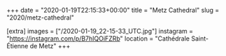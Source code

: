 +++
date = "2020-01-19T22:15:33+00:00"
title = "Metz Cathedral"
slug = "2020/metz-cathedral"

[extra]
images = ["/2020-01-19_22-15-33_UTC.jpg"]
instagram = "https://instagram.com/p/B7hIQOiFZRb"
location = "Cathédrale Saint-Étienne de Metz"
+++
